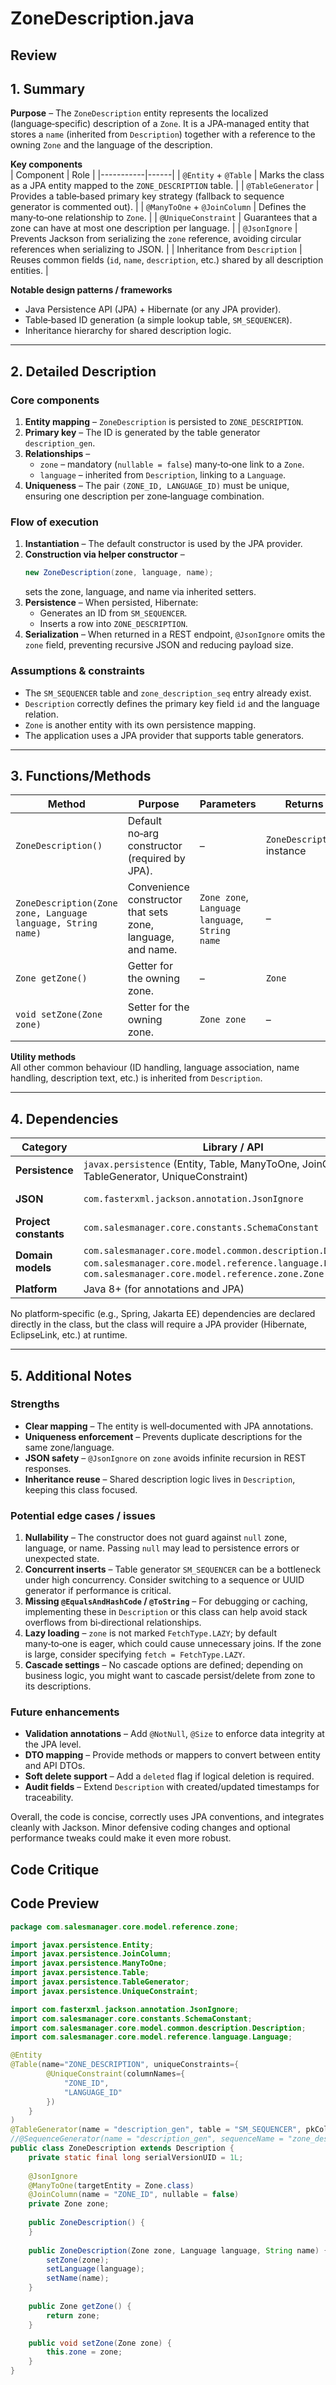 # ZoneDescription.java

## Review

## 1. Summary  
**Purpose** – The `ZoneDescription` entity represents the localized (language‑specific) description of a `Zone`.  It is a JPA‑managed entity that stores a `name` (inherited from `Description`) together with a reference to the owning `Zone` and the language of the description.

**Key components**  
| Component | Role |
|-----------|------|
| `@Entity` + `@Table` | Marks the class as a JPA entity mapped to the `ZONE_DESCRIPTION` table. |
| `@TableGenerator` | Provides a table‑based primary key strategy (fallback to sequence generator is commented out). |
| `@ManyToOne` + `@JoinColumn` | Defines the many‑to‑one relationship to `Zone`. |
| `@UniqueConstraint` | Guarantees that a zone can have at most one description per language. |
| `@JsonIgnore` | Prevents Jackson from serializing the `zone` reference, avoiding circular references when serializing to JSON. |
| Inheritance from `Description` | Reuses common fields (`id`, `name`, `description`, etc.) shared by all description entities. |

**Notable design patterns / frameworks**  
* Java Persistence API (JPA) + Hibernate (or any JPA provider).  
* Table‑based ID generation (a simple lookup table, `SM_SEQUENCER`).  
* Inheritance hierarchy for shared description logic.  

---

## 2. Detailed Description  
### Core components  
1. **Entity mapping** – `ZoneDescription` is persisted to `ZONE_DESCRIPTION`.  
2. **Primary key** – The ID is generated by the table generator `description_gen`.  
3. **Relationships** –  
   * `zone` – mandatory (`nullable = false`) many‑to‑one link to a `Zone`.  
   * `language` – inherited from `Description`, linking to a `Language`.  
4. **Uniqueness** – The pair `(ZONE_ID, LANGUAGE_ID)` must be unique, ensuring one description per zone‑language combination.  

### Flow of execution  
1. **Instantiation** – The default constructor is used by the JPA provider.  
2. **Construction via helper constructor** –  
   ```java
   new ZoneDescription(zone, language, name);
   ```  
   sets the zone, language, and name via inherited setters.  
3. **Persistence** – When persisted, Hibernate:  
   * Generates an ID from `SM_SEQUENCER`.  
   * Inserts a row into `ZONE_DESCRIPTION`.  
4. **Serialization** – When returned in a REST endpoint, `@JsonIgnore` omits the `zone` field, preventing recursive JSON and reducing payload size.  

### Assumptions & constraints  
* The `SM_SEQUENCER` table and `zone_description_seq` entry already exist.  
* `Description` correctly defines the primary key field `id` and the language relation.  
* `Zone` is another entity with its own persistence mapping.  
* The application uses a JPA provider that supports table generators.  

---

## 3. Functions/Methods  

| Method | Purpose | Parameters | Returns | Side‑effects |
|--------|---------|------------|---------|--------------|
| `ZoneDescription()` | Default no‑arg constructor (required by JPA). | – | `ZoneDescription` instance | – |
| `ZoneDescription(Zone zone, Language language, String name)` | Convenience constructor that sets zone, language, and name. | `Zone zone`, `Language language`, `String name` | – | Calls inherited setters (`setZone`, `setLanguage`, `setName`) |
| `Zone getZone()` | Getter for the owning zone. | – | `Zone` | – |
| `void setZone(Zone zone)` | Setter for the owning zone. | `Zone zone` | – | Assigns to field |

**Utility methods**  
All other common behaviour (ID handling, language association, name handling, description text, etc.) is inherited from `Description`.  

---

## 4. Dependencies  

| Category | Library / API | Nature |
|----------|---------------|--------|
| **Persistence** | `javax.persistence` (Entity, Table, ManyToOne, JoinColumn, TableGenerator, UniqueConstraint) | Standard JPA API |
| **JSON** | `com.fasterxml.jackson.annotation.JsonIgnore` | Third‑party (Jackson) |
| **Project constants** | `com.salesmanager.core.constants.SchemaConstant` | Internal |
| **Domain models** | `com.salesmanager.core.model.common.description.Description`, `com.salesmanager.core.model.reference.language.Language`, `com.salesmanager.core.model.reference.zone.Zone` | Internal |
| **Platform** | Java 8+ (for annotations and JPA) | Standard |

No platform‑specific (e.g., Spring, Jakarta EE) dependencies are declared directly in the class, but the class will require a JPA provider (Hibernate, EclipseLink, etc.) at runtime.

---

## 5. Additional Notes  

### Strengths  
* **Clear mapping** – The entity is well‑documented with JPA annotations.  
* **Uniqueness enforcement** – Prevents duplicate descriptions for the same zone/language.  
* **JSON safety** – `@JsonIgnore` on `zone` avoids infinite recursion in REST responses.  
* **Inheritance reuse** – Shared description logic lives in `Description`, keeping this class focused.  

### Potential edge cases / issues  
1. **Nullability** – The constructor does not guard against `null` zone, language, or name. Passing `null` may lead to persistence errors or unexpected state.  
2. **Concurrent inserts** – Table generator `SM_SEQUENCER` can be a bottleneck under high concurrency. Consider switching to a sequence or UUID generator if performance is critical.  
3. **Missing `@EqualsAndHashCode` / `@ToString`** – For debugging or caching, implementing these in `Description` or this class can help avoid stack overflows from bi‑directional relationships.  
4. **Lazy loading** – `zone` is not marked `FetchType.LAZY`; by default many‑to‑one is eager, which could cause unnecessary joins. If the zone is large, consider specifying `fetch = FetchType.LAZY`.  
5. **Cascade settings** – No cascade options are defined; depending on business logic, you might want to cascade persist/delete from zone to its descriptions.  

### Future enhancements  
* **Validation annotations** – Add `@NotNull`, `@Size` to enforce data integrity at the JPA level.  
* **DTO mapping** – Provide methods or mappers to convert between entity and API DTOs.  
* **Soft delete support** – Add a `deleted` flag if logical deletion is required.  
* **Audit fields** – Extend `Description` with created/updated timestamps for traceability.  

Overall, the code is concise, correctly uses JPA conventions, and integrates cleanly with Jackson. Minor defensive coding changes and optional performance tweaks could make it even more robust.

## Code Critique



## Code Preview

```java
package com.salesmanager.core.model.reference.zone;

import javax.persistence.Entity;
import javax.persistence.JoinColumn;
import javax.persistence.ManyToOne;
import javax.persistence.Table;
import javax.persistence.TableGenerator;
import javax.persistence.UniqueConstraint;

import com.fasterxml.jackson.annotation.JsonIgnore;
import com.salesmanager.core.constants.SchemaConstant;
import com.salesmanager.core.model.common.description.Description;
import com.salesmanager.core.model.reference.language.Language;

@Entity
@Table(name="ZONE_DESCRIPTION", uniqueConstraints={
		@UniqueConstraint(columnNames={
			"ZONE_ID",
			"LANGUAGE_ID"
		})
	}
)
@TableGenerator(name = "description_gen", table = "SM_SEQUENCER", pkColumnName = "SEQ_NAME", valueColumnName = "SEQ_COUNT", pkColumnValue = "zone_description_seq", allocationSize = SchemaConstant.DESCRIPTION_ID_ALLOCATION_SIZE, initialValue = SchemaConstant.DESCRIPTION_ID_START_VALUE)
//@SequenceGenerator(name = "description_gen", sequenceName = "zone_description_seq", allocationSize = SchemaConstant.DESCRIPTION_ID_SEQUENCE_START)
public class ZoneDescription extends Description {
	private static final long serialVersionUID = 1L;
	
	@JsonIgnore
	@ManyToOne(targetEntity = Zone.class)
	@JoinColumn(name = "ZONE_ID", nullable = false)
	private Zone zone;
	
	public ZoneDescription() {
	}
	
	public ZoneDescription(Zone zone, Language language, String name) {
		setZone(zone);
		setLanguage(language);
		setName(name);
	}
	
	public Zone getZone() {
		return zone;
	}

	public void setZone(Zone zone) {
		this.zone = zone;
	}
}



```
